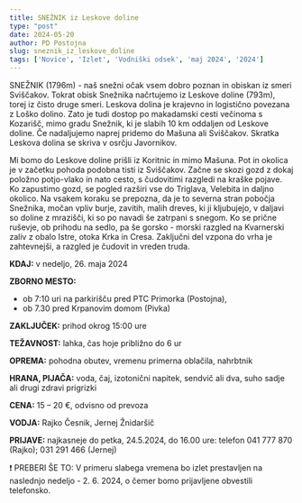 ```yaml
---
title: SNEŽNIK iz Leskove doline
type: "post"
date: 2024-05-20
author: PD Postojna
slug: sneznik_iz_leskove_doline
tags: ['Novice', 'Izlet', 'Vodniški odsek', 'maj 2024', '2024']
---
```


SNEŽNIK (1796m) - naš snežni očak vsem dobro poznan in obiskan iz smeri Sviščakov. Tokrat obisk Snežnika načrtujemo iz Leskove doline (793m), torej iz čisto druge smeri. Leskova dolina je krajevno in logistično povezana z Loško dolino. Zato je tudi dostop po makadamski cesti večinoma s Kozarišč, mimo gradu Snežnik, ki je slabih 10 km oddaljen od Leskove doline. Če nadaljujemo naprej pridemo do Mašuna ali Sviščakov. Skratka Leskova dolina se skriva v osrčju Javornikov. 

Mi bomo do Leskove doline prišli iz Koritnic in mimo Mašuna. Pot in okolica je v začetku pohoda podobna tisti iz Sviščakov. Začne se skozi gozd z dokaj položno potjo-vlako in nato cesto, s čudovitimi razgledi na kraške pojave. Ko zapustimo gozd, se pogled razširi vse do Triglava, Velebita in daljno okolico. Na vsakem koraku se prepozna, da je to severna stran pobočja Snežnika, močan vpliv burje, zavitih, malih dreves, ki ji kljubujejo, v daljavi so doline z mrazišči, ki so po navadi še zatrpani s snegom. Ko se prične ruševje, ob prihodu na sedlo, pa še gorsko - morski razgled na Kvarnerski zaliv z obalo Istre, otoka Krka in Cresa. Zaključni del vzpona do vrha je zahtevnejši, a razgled je čudovit in vreden truda.


**KDAJ:**
    v nedeljo, 26. maja 2024

**ZBORNO MESTO:**
-   ob 7:10 uri na parkirišču pred PTC Primorka (Postojna),  
-	ob 7.30 pred Krpanovim domom (Pivka)

**ZAKLJUČEK:**  prihod okrog 15:00 ure

**TEŽAVNOST:**  lahka, čas hoje približno do 6 ur

**OPREMA:** pohodna obutev, vremenu primerna oblačila, nahrbtnik

**HRANA, PIJAČA:** voda, čaj, izotonični napitek, sendvič ali dva, suho sadje ali drugi zdravi prigrizki

**CENA:**   15 – 20 €, odvisno od prevoza

**VODJA:**  Rajko Česnik, Jernej Žnidaršič

**PRIJAVE:**    najkasneje do petka, 24.5.2024, do 16.00 ure: telefon  041 777 870 (Rajko); 031 291 466 (Jernej)

    
❗ PREBERI ŠE TO: V primeru slabega vremena bo izlet prestavljen na naslednjo nedeljo  - 2. 6. 2024, o čemer bomo prijavljene obvestili telefonsko.

